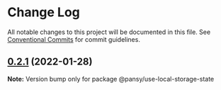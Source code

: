 # Change Log

All notable changes to this project will be documented in this file.
See [Conventional Commits](https://conventionalcommits.org) for commit guidelines.

## [0.2.1](https://github.com/pansyjs/react-hooks/compare/@pansy/use-local-storage-state@0.2.0...@pansy/use-local-storage-state@0.2.1) (2022-01-28)

**Note:** Version bump only for package @pansy/use-local-storage-state

